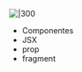 ![|300](https://cdn-icons-png.flaticon.com/512/3334/3334886.png)


- Componentes
- JSX
- prop 
- fragment